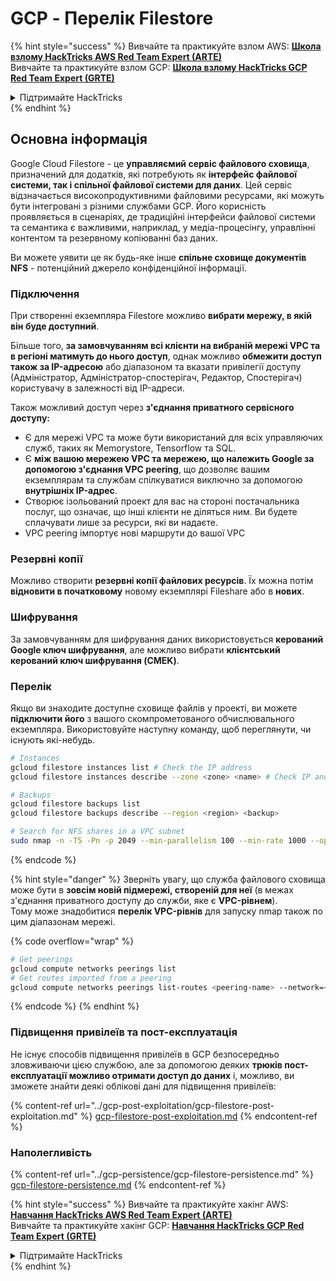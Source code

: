 # GCP - Перелік Filestore

{% hint style="success" %}
Вивчайте та практикуйте взлом AWS: <img src="/.gitbook/assets/image.png" alt="" data-size="line">[**Школа взлому HackTricks AWS Red Team Expert (ARTE)**](https://training.hacktricks.xyz/courses/arte)<img src="/.gitbook/assets/image.png" alt="" data-size="line">\
Вивчайте та практикуйте взлом GCP: <img src="/.gitbook/assets/image (2).png" alt="" data-size="line">[**Школа взлому HackTricks GCP Red Team Expert (GRTE)**<img src="/.gitbook/assets/image (2).png" alt="" data-size="line">](https://training.hacktricks.xyz/courses/grte)

<details>

<summary>Підтримайте HackTricks</summary>

* Перевірте [**плани підписки**](https://github.com/sponsors/carlospolop)!
* **Приєднуйтесь до** 💬 [**групи Discord**](https://discord.gg/hRep4RUj7f) або [**групи Telegram**](https://t.me/peass) або **слідкуйте** за нами на **Twitter** 🐦 [**@hacktricks\_live**](https://twitter.com/hacktricks\_live)**.**
* **Поширюйте хакерські трюки, надсилаючи PR до** [**HackTricks**](https://github.com/carlospolop/hacktricks) та [**HackTricks Cloud**](https://github.com/carlospolop/hacktricks-cloud) репозиторіїв на GitHub.

</details>
{% endhint %}

## Основна інформація

Google Cloud Filestore - це **управляємий сервіс файлового сховища**, призначений для додатків, які потребують як **інтерфейс файлової системи, так і спільної файлової системи для даних**. Цей сервіс відзначається високопродуктивними файловими ресурсами, які можуть бути інтегровані з різними службами GCP. Його корисність проявляється в сценаріях, де традиційні інтерфейси файлової системи та семантика є важливими, наприклад, у медіа-процесінгу, управлінні контентом та резервному копіюванні баз даних.

Ви можете уявити це як будь-яке інше **спільне сховище документів NFS** - потенційний джерело конфіденційної інформації.

### Підключення

При створенні екземпляра Filestore можливо **вибрати мережу, в якій він буде доступний**.

Більше того, **за замовчуванням всі клієнти на вибраній мережі VPC та в регіоні матимуть до нього доступ**, однак можливо **обмежити доступ також за IP-адресою** або діапазоном та вказати привілегії доступу (Адміністратор, Адміністратор-спостерігач, Редактор, Спостерігач) користувачу в залежності від IP-адреси.

Також можливий доступ через **з'єднання приватного сервісного доступу:**

* Є для мережі VPC та може бути використаний для всіх управляючих служб, таких як Memorystore, Tensorflow та SQL.
* Є **між вашою мережею VPC та мережею, що належить Google за допомогою з'єднання VPC peering**, що дозволяє вашим екземплярам та службам спілкуватися виключно за допомогою **внутрішніх IP-адрес**.
* Створює ізольований проект для вас на стороні постачальника послуг, що означає, що інші клієнти не діляться ним. Ви будете сплачувати лише за ресурси, які ви надаєте.
* VPC peering імпортує нові маршрути до вашої VPC

### Резервні копії

Можливо створити **резервні копії файлових ресурсів**. Їх можна потім **відновити в початковому** новому екземплярі Fileshare або в **нових**.

### Шифрування

За замовчуванням для шифрування даних використовується **керований Google ключ шифрування**, але можливо вибрати **клієнтський керований ключ шифрування (CMEK)**.

### Перелік

Якщо ви знаходите доступне сховище файлів у проекті, ви можете **підключити його** з вашого скомпрометованого обчислювального екземпляра. Використовуйте наступну команду, щоб переглянути, чи існують які-небудь.
```bash
# Instances
gcloud filestore instances list # Check the IP address
gcloud filestore instances describe --zone <zone> <name> # Check IP and access restrictions

# Backups
gcloud filestore backups list
gcloud filestore backups describe --region <region> <backup>

# Search for NFS shares in a VPC subnet
sudo nmap -n -T5 -Pn -p 2049 --min-parallelism 100 --min-rate 1000 --open 10.99.160.2/20
```
{% endcode %}

{% hint style="danger" %}
Зверніть увагу, що служба файлового сховища може бути в **зовсім новій підмережі, створеній для неї** (в межах з'єднання приватного доступу до служби, яке є **VPC-рівнем**).\
Тому може знадобитися **перелік VPC-рівнів** для запуску nmap також по цим діапазонам мережі.

{% code overflow="wrap" %}
```bash
# Get peerings
gcloud compute networks peerings list
# Get routes imported from a peering
gcloud compute networks peerings list-routes <peering-name> --network=<network-name> --region=<region> --direction=INCOMING
```
{% endcode %}
{% endhint %}

### Підвищення привілеїв та пост-експлуатація

Не існує способів підвищення привілеїв в GCP безпосередньо зловживаючи цією службою, але за допомогою деяких **трюків пост-експлуатації можливо отримати доступ до даних** і, можливо, ви зможете знайти деякі облікові дані для підвищення привілеїв:

{% content-ref url="../gcp-post-exploitation/gcp-filestore-post-exploitation.md" %}
[gcp-filestore-post-exploitation.md](../gcp-post-exploitation/gcp-filestore-post-exploitation.md)
{% endcontent-ref %}

### Наполегливість

{% content-ref url="../gcp-persistence/gcp-filestore-persistence.md" %}
[gcp-filestore-persistence.md](../gcp-persistence/gcp-filestore-persistence.md)
{% endcontent-ref %}

{% hint style="success" %}
Вивчайте та практикуйте хакінг AWS:<img src="/.gitbook/assets/image.png" alt="" data-size="line">[**Навчання HackTricks AWS Red Team Expert (ARTE)**](https://training.hacktricks.xyz/courses/arte)<img src="/.gitbook/assets/image.png" alt="" data-size="line">\
Вивчайте та практикуйте хакінг GCP: <img src="/.gitbook/assets/image (2).png" alt="" data-size="line">[**Навчання HackTricks GCP Red Team Expert (GRTE)**<img src="/.gitbook/assets/image (2).png" alt="" data-size="line">](https://training.hacktricks.xyz/courses/grte)

<details>

<summary>Підтримайте HackTricks</summary>

* Перевірте [**плани підписки**](https://github.com/sponsors/carlospolop)!
* **Приєднуйтесь до** 💬 [**групи Discord**](https://discord.gg/hRep4RUj7f) або [**групи Telegram**](https://t.me/peass) або **слідкуйте** за нами на **Twitter** 🐦 [**@hacktricks\_live**](https://twitter.com/hacktricks\_live)**.**
* **Поширюйте хакерські трюки, надсилаючи PR до** [**HackTricks**](https://github.com/carlospolop/hacktricks) та [**HackTricks Cloud**](https://github.com/carlospolop/hacktricks-cloud) репозиторіїв на GitHub.

</details>
{% endhint %}
